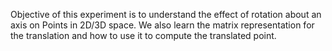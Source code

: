 Objective of this experiment is to understand the effect of rotation about an axis on Points in 2D/3D space. We also learn the matrix representation for the translation and how to use it to compute the translated point.
